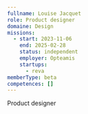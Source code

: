 ```yaml
---
fullname: Louise Jacquet
role: Product designer
domaine: Design
missions:
  - start: 2023-11-06
    end: 2025-02-28
    status: independent
    employer: Opteamis
    startups:
      - reva
memberType: beta
competences: []
---
```

Product designer